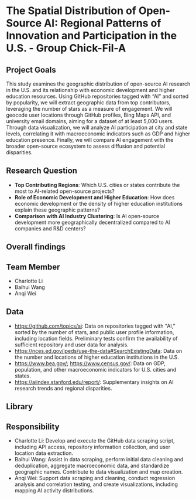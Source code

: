 # The Spatial Distribution of Open-Source AI: Regional Patterns of Innovation and Participation in the U.S. - Group Chick-Fil-A
## Project Goals
This study examines the geographic distribution of open-source AI research in the U.S. and its relationship with economic development and higher education resources. Using GitHub repositories tagged with “AI” and sorted by popularity, we will extract geographic data from top contributors, leveraging the number of stars as a measure of engagement. We will geocode user locations through GitHub profiles, Bing Maps API, and university email domains, aiming for a dataset of at least 5,000 users. Through data visualization, we will analyze AI participation at city and state levels, correlating it with macroeconomic indicators such as GDP and higher education presence. Finally, we will compare AI engagement with the broader open-source ecosystem to assess diffusion and potential disparities.
## Research Question
- **Top Contributing Regions**: Which U.S. cities or states contribute the most to AI-related open-source projects?
- **Role of Economic Development and Higher Education**: How does economic development or the density of higher education institutions explain these geographic patterns?
- **Comparison with AI Industry Clustering**: Is AI open-source development more geographically decentralized compared to AI companies and R&D centers?
## Overall findings
## Team Member
- Charlotte Li
- Baihui Wang
- Anqi Wei
## Data
- https://github.com/topics/ai: Data on repositories tagged with "AI," sorted by the number of stars, and public user profile information, including location fields. Preliminary tests confirm the availability of sufficient repository and user data for analysis.
- https://nces.ed.gov/ipeds/use-the-data#SearchExistingData: Data on the number and locations of higher education institutions in the U.S.
- https://www.bea.gov/; https://www.census.gov/: Data on GDP, population, and other macroeconomic indicators for U.S. cities and states.
- https://aiindex.stanford.edu/report/: Supplementary insights on AI research trends and regional disparities.
## Library
## Responsibility
- Charlotte Li: Develop and execute the GitHub data scraping script, including API access, repository information collection, and user location data extraction.
- Baihui Wang: Assist in data scraping, perform initial data cleaning and deduplication, aggregate macroeconomic data, and standardize geographic names. Contribute to data visualization and map creation.
- Anqi Wei: Support data scraping and cleaning, conduct regression analysis and correlation testing, and create visualizations, including mapping AI activity distributions.
